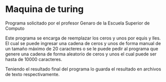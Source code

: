 # Maquina de turing

Programa solicitado por el profesor Genaro de la Escuela Superior de Computo

Este programa se encarga de reemplazar los ceros y unos por equis y lles.
El cual se puede ingresar una cadena de ceros y unos de forma manual de un tamaño máximo de 20 caracteres o se le puede pedir al programa que genere una cadena de forma aleatorio de ceros y unos el cual puede ser hasta de 10000 caracteres.

Teniendo el resultado final del programa lo guarda el resultado en archivos de texto respectivamente.
